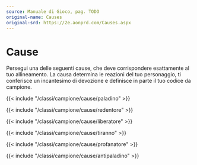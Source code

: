 ```yaml
---
source: Manuale di Gioco, pag. TODO
original-name: Causes
original-srd: https://2e.aonprd.com/Causes.aspx
---
```


# Cause

Persegui una delle seguenti cause, che deve corrispondere esattamente al tuo
allineamento. La causa determina le reazioni del tuo personaggio, ti conferisce
un incantesimo di devozione e definisce in parte il tuo codice da campione.

{{< include "/classi/campione/cause/paladino" >}}

{{< include "/classi/campione/cause/redentore" >}}

{{< include "/classi/campione/cause/liberatore" >}}

{{< include "/classi/campione/cause/tiranno" >}}

{{< include "/classi/campione/cause/profanatore" >}}

{{< include "/classi/campione/cause/antipaladino" >}}
